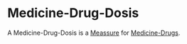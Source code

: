 # Medicine-Drug-Dosis

A Medicine-Drug-Dosis is a [Meassure](10000021.md) for [Medicine-Drugs](800007.md).